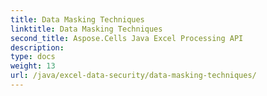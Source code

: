 ```yaml
---
title: Data Masking Techniques
linktitle: Data Masking Techniques
second_title: Aspose.Cells Java Excel Processing API
description: 
type: docs
weight: 13
url: /java/excel-data-security/data-masking-techniques/
---
```

